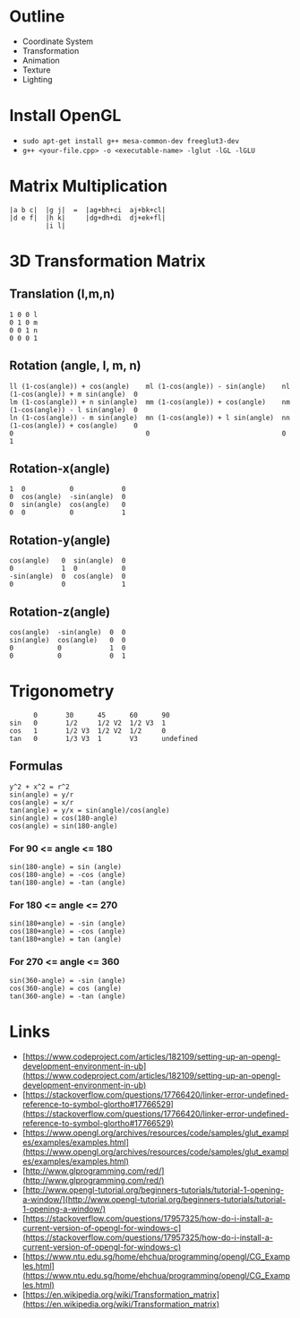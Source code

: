 # Outline
* Coordinate System
* Transformation
* Animation
* Texture
* Lighting

# Install OpenGL
* `sudo apt-get install g++ mesa-common-dev freeglut3-dev`
* `g++ <your-file.cpp> -o <executable-name> -lglut -lGL -lGLU`

# Matrix Multiplication

```
|a b c|  |g j|  =  |ag+bh+ci  aj+bk+cl|
|d e f|  |h k|     |dg+dh+di  dj+ek+fl|
         |i l|
```

# 3D Transformation Matrix

## Translation (l,m,n)
```
1 0 0 l
0 1 0 m
0 0 1 n
0 0 0 1
```

## Rotation (angle, l, m, n)
```
ll (1-cos(angle)) + cos(angle)    ml (1-cos(angle)) - sin(angle)    nl (1-cos(angle)) + m sin(angle)  0
lm (1-cos(angle)) + n sin(angle)  mm (1-cos(angle)) + cos(angle)    nm (1-cos(angle)) - l sin(angle)  0
ln (1-cos(angle)) - m sin(angle)  mn (1-cos(angle)) + l sin(angle)  nn (1-cos(angle)) + cos(angle)    0
0                                 0                                 0                                 1
```

## Rotation-x(angle)
```
1  0           0            0
0  cos(angle)  -sin(angle)  0
0  sin(angle)  cos(angle)   0
0  0           0            1
```

## Rotation-y(angle)
```
cos(angle)   0  sin(angle)  0
0            1  0           0
-sin(angle)  0  cos(angle)  0
0            0              1
```

## Rotation-z(angle)
```
cos(angle)  -sin(angle)  0  0
sin(angle)  cos(angle)   0  0
0           0            1  0
0           0            0  1
```

# Trigonometry

```
      0       30      45      60      90
sin   0       1/2     1/2 V2  1/2 V3  1
cos   1       1/2 V3  1/2 V2  1/2     0
tan   0       1/3 V3  1       V3      undefined
```

## Formulas
```
y^2 + x^2 = r^2
sin(angle) = y/r
cos(angle) = x/r
tan(angle) = y/x = sin(angle)/cos(angle)
sin(angle) = cos(180-angle)
cos(angle) = sin(180-angle)
```
### For 90 <= angle <= 180
```
sin(180-angle) = sin (angle)
cos(180-angle) = -cos (angle)
tan(180-angle) = -tan (angle)
```
### For 180 <= angle <= 270
```
sin(180+angle) = -sin (angle)
cos(180+angle) = -cos (angle)
tan(180+angle) = tan (angle)
```
### For 270 <= angle <= 360
```
sin(360-angle) = -sin (angle)
cos(360-angle) = cos (angle)
tan(360-angle) = -tan (angle)
```
# Links
* [https://www.codeproject.com/articles/182109/setting-up-an-opengl-development-environment-in-ub](https://www.codeproject.com/articles/182109/setting-up-an-opengl-development-environment-in-ub)
* [https://stackoverflow.com/questions/17766420/linker-error-undefined-reference-to-symbol-glortho#17766529](https://stackoverflow.com/questions/17766420/linker-error-undefined-reference-to-symbol-glortho#17766529)
* [https://www.opengl.org/archives/resources/code/samples/glut_examples/examples/examples.html](https://www.opengl.org/archives/resources/code/samples/glut_examples/examples/examples.html)
* [http://www.glprogramming.com/red/](http://www.glprogramming.com/red/)
* [http://www.opengl-tutorial.org/beginners-tutorials/tutorial-1-opening-a-window/](http://www.opengl-tutorial.org/beginners-tutorials/tutorial-1-opening-a-window/)
* [https://stackoverflow.com/questions/17957325/how-do-i-install-a-current-version-of-opengl-for-windows-c](https://stackoverflow.com/questions/17957325/how-do-i-install-a-current-version-of-opengl-for-windows-c)
* [https://www.ntu.edu.sg/home/ehchua/programming/opengl/CG_Examples.html](https://www.ntu.edu.sg/home/ehchua/programming/opengl/CG_Examples.html)
* [https://en.wikipedia.org/wiki/Transformation_matrix](https://en.wikipedia.org/wiki/Transformation_matrix)